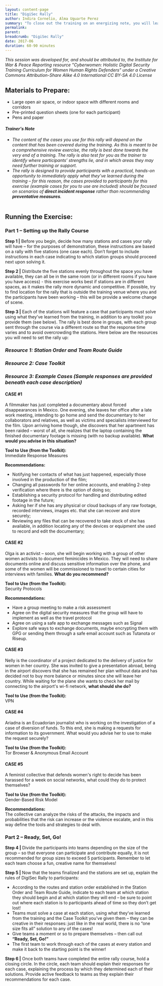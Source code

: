```yaml
---
layout: content-page
title: "DigiSec Rally"
author: Indira Cornelio, Alma Uguarte Perez
summary: "To close out the training on an energizing note, you will lead participants through a dynamic grand rally adventure to review the digital safety knowledge they have learned."
permalink:
parent: 
breadcrumb: "DigiSec Rally"
date: 2017-06
duration: 60-90 minutes
---
```

*This session was developed for, and should be attributed to, the Institute for War & Peace Reporting resource "Cyberwomen: Holistic Digital Security Training Curriculum for Women Human Rights Defenders" under a Creative Commons Attribution-Share Alike 4.0 International CC BY-SA 4.0 License*

## Materials to Prepare: 
- Large open air space, or indoor space with different rooms and corridors
- Pre-printed question sheets (one for each participant)
- Pens and paper

#### *Trainer's Note*
- *The content of the cases you use for this rally will depend on the content that has been covered during the training. As this is meant to be a comprehensive review exercise, the rally is best done towards the very end of a training. The rally is also test for you as the trainer to identify where participants’ strengths lie, and in which areas they may need further training or support.*
- *The rally is designed to provide participants with a practical, hands-on opportunity to immediately apply what they’ve learned during the training – for this reason, the cases provided to participants for this exercise (example cases for you to use are included) should be focused on scenarios of **direct incident response** rather than recommending **preventative measures**.*
<br><br>

## Running the Exercise:

### Part 1 – Setting up the Rally Course
 **Step 1 |** Before you begin, decide how many stations and cases your rally will have – for the purposes of demonstration, these instructions are based on a rally with five stations (one case each). Don’t forget to include instructions in each case indicating to which station groups should proceed next upon solving it.

**Step 2 |** Distribute the five stations evenly throughout the space you have available, they can all be in the same room (or in different rooms if you have you have access) - this exercise works best if stations are in different spaces, as it makes the rally more dynamic and competitive. If possible, try to find location for the rally that is outside the training venue where you and the participants have been working – this will be provide a welcome change of scene.

**Step 3 |** Each of the stations will feature a case that participants must solve using what they’ve learned from the training, in addition to any toolkit you provide them (see below). The rally is best done in groups, with each group sent through the course via a different route so that the response time varies and to avoid overcrowding the stations. Here below are the resources you will need to set the rally up:

### *Resource 1: Station Order and Team Route Guide*
<placeholder for Station Order and Team Route Guide image>

### *Resource 2: Case Toolkit*
<placeholder for Case Toolkit image>

### *Resource 3: Example Cases (Sample responses are provided beneath each case description)*

#### CASE #1
A filmmaker has just completed a documentary about forced disappearances in Mexico. One evening, she leaves her office after a late work meeting, intending to go home and send the documentary to her collaborators and relatives, as well as victims and specialists interviewed for the film. Upon arriving home though, she discovers that her apartment has been raided – worst of all, she realizes that the laptop containing the finished documentary footage is missing (with no backup available). **What would you advise in this situation?**

**Tool to Use (from the Toolkit):**
<br>
Immediate Response Measures  

**Recommendations:**
<br>
- Notifying her contacts of what has just happened, especially those involved in the production of the film;
- Changing all passwords for her online accounts, and enabling 2-step verification where there is the option of doing so;
- Establishing a security protocol for handling and distributing edited footage in the future;
- Asking her if she has any physical or cloud backups of any raw footage, recorded interviews, images etc. that she can recover and store securely;
- Reviewing any files that can be recovered to take stock of she has available, in addition locating any of the devices or equipment she used to record and edit the documentary;


#### CASE #2
Olga is an activist – soon, she will begin working with a group of other women activists to document feminicides in Mexico. They will need to share documents online and discuss sensitive information over the phone, and some of the women will be commissioned to travel to certain cities for interviews with families. **What do you recommend?**

**Tool to Use (from the Toolkit):**
<br>
Security Protocols

**Recommendations:**
<br>
- Have a group meeting to make a risk assessment
- Agree on the digital security measures that the group will have to implement as well as the travel protocol
- Agree on using a safe app to exchange messages such as Signal
- Explore safe ways to exchange documents, maybe encrypting them with GPG or sending them through a safe email account such as Tutanota or Riseup.


#### CASE #3
Nelly is the coordinator of a project dedicated to the delivery of justice for women in her country. She was invited to give a presentation abroad, being in the airport discovers that she has remained her plan without data and has decided not to buy more balance or minutes since she will leave her country. While waiting for the plane she wants to check her mail by connecting to the airport's wi-fi network, **what should she do?**

**Tool to Use (from the Toolkit):**
<br>
VPN


#### CASE #4
Ariadna is an Ecuadorian journalist who is working on the investigation of a case of diversion of funds. To this end, she is making a requests for information to its government. What would you advise her to use to make the request securely?

**Tool to Use (from the Toolkit):**
<br>
Tor Browser & Anonymous Email Account


#### CASE #5
A feminist collective that defends women's right to decide has been harassed for a week on social networks, what could they do to protect themselves?

**Tool to Use (from the Toolkit):**
<br>
Gender-Based Risk Model

**Recommendations:**
<br>
The collective can analyze the risks of the attacks, the impacts and probabilities that the risk can increase or the violence escalate, and in this way define the tools and strategies to deal with.


### Part 2 – Ready, Set, Go!
**Step 4 |** Divide the participants into teams depending on the size of the group – so that everyone can participate and contribute equally, it is not recommended for group sizes to exceed 5 participants. Remember to let each team choose a fun, creative name for themselves!

**Step 5 |** Now that the teams finalized and the stations are set up, explain the rules of DigiSec Rally to participants:
- According to the routes and station order established in the Station Order and Team Route Guide, indicate to each team at which station they should begin and at which station they will end – be sure to point out where each station is to participants ahead of time so they don’t get lost!
- Teams must solve a case at each station, using what they’ve learned from the training and the Case Toolkit you’ve given them – they can be creative in their responses: just like in the real world, there is no “one size fits all” solution to any of the cases!
- Give teams a moment or so to prepare themselves – then call out **“Ready, Set, Go!”**
- The first team to work through each of the cases at every station and make it back to the starting point is the winner!

**Step 6 |** Once both teams have completed the entire rally course, hold a closing circle. In the circle, each team should explain their responses for each case, explaining the process by which they determined each of their solutions. Provide active feedback to teams as they explain their recommendations for each case.

